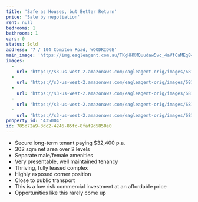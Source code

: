 ```yaml
---
title: 'Safe as Houses, but Better Return'
price: 'Sale by negotiation'
rent: null
bedrooms: 1
bathrooms: 1
cars: 0
status: Sold
address: '7 / 104 Compton Road, WOODRIDGE'
main_image: 'https://img.eagleagent.com.au/TKgHHXMQuudaw5vc_4aVfCaMEg8=/1280x854/smart/https://s3-us-west-2.amazonaws.com/eagleagent-orig/images/6819701/106187053-image-M.jpg'
images:
  -
    url: 'https://s3-us-west-2.amazonaws.com/eagleagent-orig/images/6819705/106187053-image-D.jpg'
  -
    url: 'https://s3-us-west-2.amazonaws.com/eagleagent-orig/images/6819704/106187053-image-C.jpg'
  -
    url: 'https://s3-us-west-2.amazonaws.com/eagleagent-orig/images/6819703/106187053-image-B.jpg'
  -
    url: 'https://s3-us-west-2.amazonaws.com/eagleagent-orig/images/6819702/106187053-image-A.jpg'
  -
    url: 'https://s3-us-west-2.amazonaws.com/eagleagent-orig/images/6819701/106187053-image-M.jpg'
property_id: '435004'
id: 785d72a9-3dc2-4246-85fc-8faf9d5850e0
---
```

*  Secure long-term tenant paying $32,400 p.a.
*  302 sqm net area over 2 levels
*  Separate male/female amenities
*  Very presentable, well maintained tenancy
*  Thriving, fully leased complex
*  Highly exposed corner position
*  Close to public transport
*  This is a low risk commercial investment at an affordable price
*  Opportunities like this rarely come up
